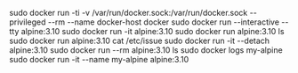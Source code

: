 sudo docker run -ti -v /var/run/docker.sock:/var/run/docker.sock --privileged --rm --name docker-host docker
sudo docker run --interactive --tty alpine:3.10
sudo docker run -it alpine:3.10
sudo docker run alpine:3.10 ls
sudo docker run alpine:3.10 cat /etc/issue
sudo docker run -it --detach alpine:3.10
sudo docker run --rm alpine:3.10 ls
sudo docker logs my-alpine
sudo docker run -it --name my-alpine alpine:3.10
